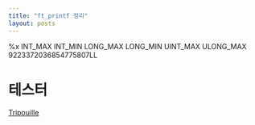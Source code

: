 ```yaml
---
title: "ft_printf 정리"
layout: posts
---
```


%x
INT_MAX
INT_MIN
LONG_MAX
LONG_MIN
UINT_MAX
ULONG_MAX
9223372036854775807LL

# 테스터

[Tripouille](https://github.com/Tripouille/printfTester)<br>

